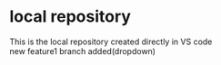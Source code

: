 # local repository
This is the local repository created directly in VS code
<br>
new feature1 branch added(dropdown)